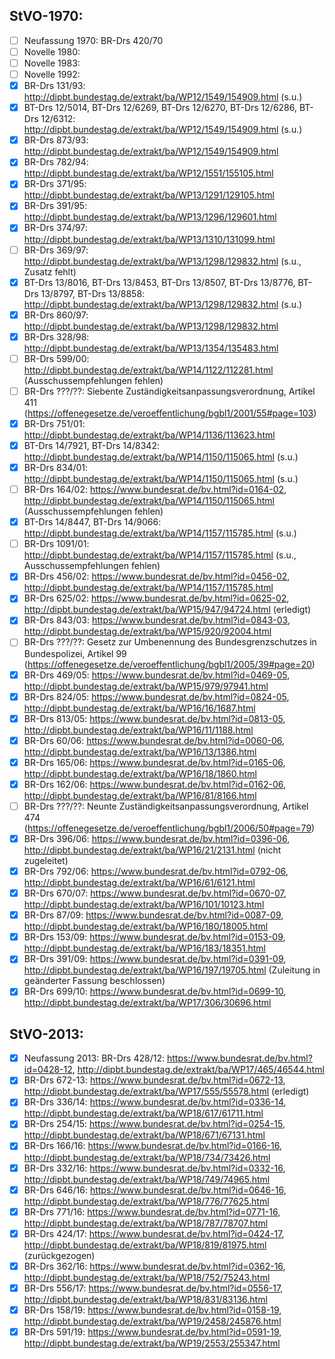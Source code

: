 StVO-1970:
---
- [ ] Neufassung 1970: BR-Drs 420/70
- [ ] Novelle 1980:
- [ ] Novelle 1983:
- [ ] Novelle 1992:
- [x] BR-Drs 131/93: http://dipbt.bundestag.de/extrakt/ba/WP12/1549/154909.html (s.u.)
- [x] BT-Drs 12/5014, BT-Drs 12/6269, BT-Drs 12/6270, BT-Drs 12/6286, BT-Drs 12/6312: http://dipbt.bundestag.de/extrakt/ba/WP12/1549/154909.html (s.u.)
- [x] BR-Drs 873/93: http://dipbt.bundestag.de/extrakt/ba/WP12/1549/154909.html
- [x] BR-Drs 782/94: http://dipbt.bundestag.de/extrakt/ba/WP12/1551/155105.html
- [x] BR-Drs 371/95: http://dipbt.bundestag.de/extrakt/ba/WP13/1291/129105.html
- [x] BR-Drs 391/95: http://dipbt.bundestag.de/extrakt/ba/WP13/1296/129601.html
- [x] BR-Drs 374/97: http://dipbt.bundestag.de/extrakt/ba/WP13/1310/131099.html
- [ ] BR-Drs 369/97: http://dipbt.bundestag.de/extrakt/ba/WP13/1298/129832.html (s.u., Zusatz fehlt)
- [x] BT-Drs 13/8016, BT-Drs 13/8453, BT-Drs 13/8507, BT-Drs 13/8776, BT-Drs 13/8797, BT-Drs 13/8858: http://dipbt.bundestag.de/extrakt/ba/WP13/1298/129832.html (s.u.)
- [x] BR-Drs 860/97: http://dipbt.bundestag.de/extrakt/ba/WP13/1298/129832.html
- [x] BR-Drs 328/98: http://dipbt.bundestag.de/extrakt/ba/WP13/1354/135483.html
- [ ] BR-Drs 599/00: http://dipbt.bundestag.de/extrakt/ba/WP14/1122/112281.html (Ausschussempfehlungen fehlen)
- [ ] BR-Drs ???/??: Siebente Zuständigkeitsanpassungsverordnung, Artikel 411 (https://offenegesetze.de/veroeffentlichung/bgbl1/2001/55#page=103)
- [x] BR-Drs 751/01: http://dipbt.bundestag.de/extrakt/ba/WP14/1136/113623.html
- [x] BT-Drs 14/7921, BT-Drs 14/8342: http://dipbt.bundestag.de/extrakt/ba/WP14/1150/115065.html (s.u.)
- [x] BR-Drs 834/01: http://dipbt.bundestag.de/extrakt/ba/WP14/1150/115065.html (s.u.)
- [ ] BR-Drs 164/02: https://www.bundesrat.de/bv.html?id=0164-02, http://dipbt.bundestag.de/extrakt/ba/WP14/1150/115065.html (Ausschussempfehlungen fehlen)
- [x] BT-Drs 14/8447, BT-Drs 14/9066: http://dipbt.bundestag.de/extrakt/ba/WP14/1157/115785.html (s.u.)
- [ ] BR-Drs 1091/01: http://dipbt.bundestag.de/extrakt/ba/WP14/1157/115785.html (s.u., Ausschussempfehlungen fehlen)
- [x] BR-Drs 456/02: https://www.bundesrat.de/bv.html?id=0456-02, http://dipbt.bundestag.de/extrakt/ba/WP14/1157/115785.html
- [x] BR-Drs 625/02: https://www.bundesrat.de/bv.html?id=0625-02, http://dipbt.bundestag.de/extrakt/ba/WP15/947/94724.html (erledigt)
- [x] BR-Drs 843/03: https://www.bundesrat.de/bv.html?id=0843-03, http://dipbt.bundestag.de/extrakt/ba/WP15/920/92004.html
- [ ] BR-Drs ???/??: Gesetz zur Umbenennung des Bundesgrenzschutzes in Bundespolizei, Artikel 99 (https://offenegesetze.de/veroeffentlichung/bgbl1/2005/39#page=20)
- [x] BR-Drs 469/05: https://www.bundesrat.de/bv.html?id=0469-05, http://dipbt.bundestag.de/extrakt/ba/WP15/979/97941.html
- [x] BR-Drs 824/05: https://www.bundesrat.de/bv.html?id=0824-05, http://dipbt.bundestag.de/extrakt/ba/WP16/16/1687.html
- [x] BR-Drs 813/05: https://www.bundesrat.de/bv.html?id=0813-05, http://dipbt.bundestag.de/extrakt/ba/WP16/11/1188.html
- [x] BR-Drs 60/06: https://www.bundesrat.de/bv.html?id=0060-06, http://dipbt.bundestag.de/extrakt/ba/WP16/13/1386.html
- [x] BR-Drs 165/06: https://www.bundesrat.de/bv.html?id=0165-06, http://dipbt.bundestag.de/extrakt/ba/WP16/18/1860.html
- [x] BR-Drs 162/06: https://www.bundesrat.de/bv.html?id=0162-06, http://dipbt.bundestag.de/extrakt/ba/WP16/81/8166.html
- [ ] BR-Drs ???/??: Neunte Zuständigkeitsanpassungsverordnung, Artikel 474 (https://offenegesetze.de/veroeffentlichung/bgbl1/2006/50#page=79)
- [x] BR-Drs 396/06: https://www.bundesrat.de/bv.html?id=0396-06, http://dipbt.bundestag.de/extrakt/ba/WP16/21/2131.html (nicht zugeleitet)
- [x] BR-Drs 792/06: https://www.bundesrat.de/bv.html?id=0792-06, http://dipbt.bundestag.de/extrakt/ba/WP16/61/6121.html
- [x] BR-Drs 670/07: https://www.bundesrat.de/bv.html?id=0670-07, http://dipbt.bundestag.de/extrakt/ba/WP16/101/10123.html
- [x] BR-Drs 87/09: https://www.bundesrat.de/bv.html?id=0087-09, http://dipbt.bundestag.de/extrakt/ba/WP16/180/18005.html
- [x] BR-Drs 153/09: https://www.bundesrat.de/bv.html?id=0153-09, http://dipbt.bundestag.de/extrakt/ba/WP16/183/18351.html
- [x] BR-Drs 391/09: https://www.bundesrat.de/bv.html?id=0391-09, http://dipbt.bundestag.de/extrakt/ba/WP16/197/19705.html (Zuleitung in geänderter Fassung beschlossen)
- [x] BR-Drs 699/10: https://www.bundesrat.de/bv.html?id=0699-10, http://dipbt.bundestag.de/extrakt/ba/WP17/306/30696.html

StVO-2013:
---
- [x] Neufassung 2013: BR-Drs 428/12: https://www.bundesrat.de/bv.html?id=0428-12, http://dipbt.bundestag.de/extrakt/ba/WP17/465/46544.html
- [x] BR-Drs 672-13: https://www.bundesrat.de/bv.html?id=0672-13, http://dipbt.bundestag.de/extrakt/ba/WP17/555/55578.html (erledigt)
- [x] BR-Drs 336/14: https://www.bundesrat.de/bv.html?id=0336-14, http://dipbt.bundestag.de/extrakt/ba/WP18/617/61711.html
- [x] BR-Drs 254/15: https://www.bundesrat.de/bv.html?id=0254-15, http://dipbt.bundestag.de/extrakt/ba/WP18/671/67131.html
- [x] BR-Drs 166/16: https://www.bundesrat.de/bv.html?id=0166-16, http://dipbt.bundestag.de/extrakt/ba/WP18/734/73426.html
- [x] BR-Drs 332/16: https://www.bundesrat.de/bv.html?id=0332-16, http://dipbt.bundestag.de/extrakt/ba/WP18/749/74965.html
- [x] BR-Drs 646/16: https://www.bundesrat.de/bv.html?id=0646-16, http://dipbt.bundestag.de/extrakt/ba/WP18/776/77625.html
- [x] BR-Drs 771/16: https://www.bundesrat.de/bv.html?id=0771-16, http://dipbt.bundestag.de/extrakt/ba/WP18/787/78707.html
- [x] BR-Drs 424/17: https://www.bundesrat.de/bv.html?id=0424-17, http://dipbt.bundestag.de/extrakt/ba/WP18/819/81975.html (zurückgezogen)
- [x] BR-Drs 362/16: https://www.bundesrat.de/bv.html?id=0362-16, http://dipbt.bundestag.de/extrakt/ba/WP18/752/75243.html
- [x] BR-Drs 556/17: https://www.bundesrat.de/bv.html?id=0556-17, http://dipbt.bundestag.de/extrakt/ba/WP18/831/83136.html
- [x] BR-Drs 158/19: https://www.bundesrat.de/bv.html?id=0158-19, http://dipbt.bundestag.de/extrakt/ba/WP19/2458/245876.html
- [x] BR-Drs 591/19: https://www.bundesrat.de/bv.html?id=0591-19, http://dipbt.bundestag.de/extrakt/ba/WP19/2553/255347.html
